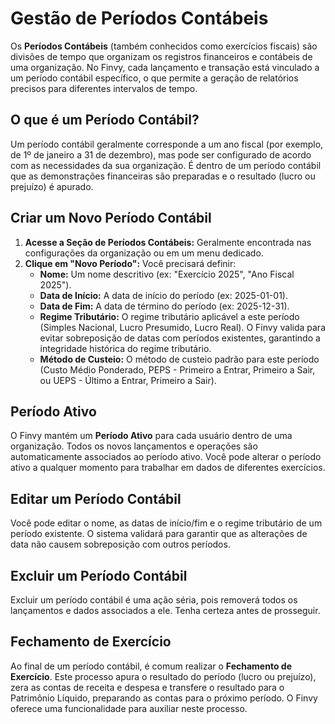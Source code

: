 # Gestão de Períodos Contábeis

Os **Períodos Contábeis** (também conhecidos como exercícios fiscais) são divisões de tempo que organizam os registros financeiros e contábeis de uma organização. No Finvy, cada lançamento e transação está vinculado a um período contábil específico, o que permite a geração de relatórios precisos para diferentes intervalos de tempo.

## O que é um Período Contábil?

Um período contábil geralmente corresponde a um ano fiscal (por exemplo, de 1º de janeiro a 31 de dezembro), mas pode ser configurado de acordo com as necessidades da sua organização. É dentro de um período contábil que as demonstrações financeiras são preparadas e o resultado (lucro ou prejuízo) é apurado.

## Criar um Novo Período Contábil

1.  **Acesse a Seção de Períodos Contábeis:** Geralmente encontrada nas configurações da organização ou em um menu dedicado.
2.  **Clique em "Novo Período":** Você precisará definir:
    *   **Nome:** Um nome descritivo (ex: "Exercício 2025", "Ano Fiscal 2025").
    *   **Data de Início:** A data de início do período (ex: 2025-01-01).
    *   **Data de Fim:** A data de término do período (ex: 2025-12-31).
    *   **Regime Tributário:** O regime tributário aplicável a este período (Simples Nacional, Lucro Presumido, Lucro Real). O Finvy valida para evitar sobreposição de datas com períodos existentes, garantindo a integridade histórica do regime tributário.
    *   **Método de Custeio:** O método de custeio padrão para este período (Custo Médio Ponderado, PEPS - Primeiro a Entrar, Primeiro a Sair, ou UEPS - Último a Entrar, Primeiro a Sair).

## Período Ativo

O Finvy mantém um **Período Ativo** para cada usuário dentro de uma organização. Todos os novos lançamentos e operações são automaticamente associados ao período ativo. Você pode alterar o período ativo a qualquer momento para trabalhar em dados de diferentes exercícios.

## Editar um Período Contábil

Você pode editar o nome, as datas de início/fim e o regime tributário de um período existente. O sistema validará para garantir que as alterações de data não causem sobreposição com outros períodos.

## Excluir um Período Contábil

Excluir um período contábil é uma ação séria, pois removerá todos os lançamentos e dados associados a ele. Tenha certeza antes de prosseguir.

## Fechamento de Exercício

Ao final de um período contábil, é comum realizar o **Fechamento de Exercício**. Este processo apura o resultado do período (lucro ou prejuízo), zera as contas de receita e despesa e transfere o resultado para o Patrimônio Líquido, preparando as contas para o próximo período. O Finvy oferece uma funcionalidade para auxiliar neste processo.
